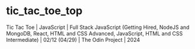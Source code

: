 # tic_tac_toe_top
Tic Tac Toe | JavaScript | Full Stack JavaScript (Getting Hired, NodeJS and MongoDB, React, HTML and CSS Advanced, JavaScript, HTML and CSS Intermediate) | 02/12 (04/29) | The Odin Project | 2024
